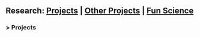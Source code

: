 ## Research: [Projects](https://yuan-cc.github.io/research/projects.html) | [Other Projects](https://yuan-cc.github.io/research/other_projects.html) | [Fun Science](https://yuan-cc.github.io/research/fun_science.html)
### > Projects
